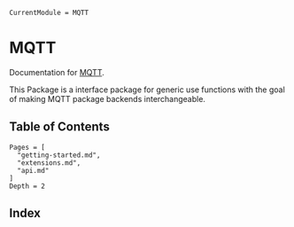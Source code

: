 ```@meta
CurrentModule = MQTT
```

# MQTT

Documentation for [MQTT](https://github.com/JuliaMQTT/MQTT.jl).

This Package is a interface package for generic use functions with the goal of making MQTT package backends interchangeable.

## Table of Contents

```@contents
Pages = [
  "getting-started.md",
  "extensions.md",
  "api.md"
]
Depth = 2
```

## Index

```@index
```
